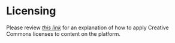Licensing
========

Please review [*this link*](https://creativecommons.org/licenses/) for
an explanation of how to apply Creative Commons licenses to content on
the platform.
